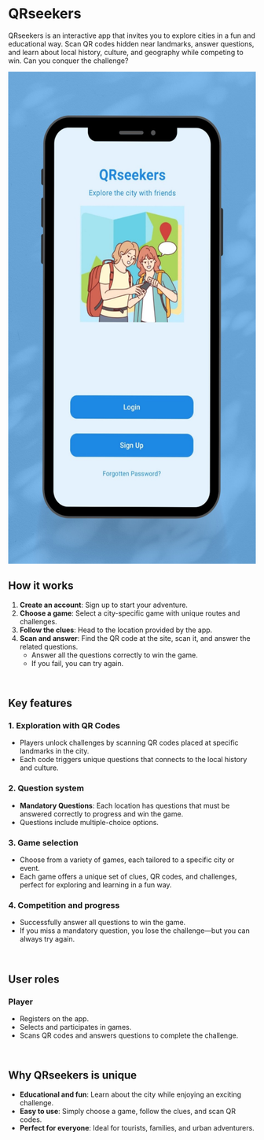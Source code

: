 # QRseekers

QRseekers is an interactive app that invites you to explore cities in a fun and educational way. Scan QR codes hidden near landmarks, answer questions, and learn about local history, culture, and geography while competing to win. Can you conquer the challenge?

<p align="center">
  <img src="app/screen.jpg" alt="QRseekers Appt" height="1000">
</p>

## **How it works**

1. **Create an account**: Sign up to start your adventure.  
2. **Choose a game**: Select a city-specific game with unique routes and challenges.  
3. **Follow the clues**: Head to the location provided by the app.  
4. **Scan and answer**: Find the QR code at the site, scan it, and answer the related questions.  
   - Answer all the questions correctly to win the game.  
   - If you fail, you can try again.  
<p>&nbsp;</p>

## **Key features**

### 1. **Exploration with QR Codes**  
- Players unlock challenges by scanning QR codes placed at specific landmarks in the city.  
- Each code triggers unique questions that connects to the local history and culture.

### 2. **Question system**  
- **Mandatory Questions**: Each location has questions that must be answered correctly to progress and win the game.  
- Questions include multiple-choice options.
  
### 3. **Game selection**  
- Choose from a variety of games, each tailored to a specific city or event.  
- Each game offers a unique set of clues, QR codes, and challenges, perfect for exploring and learning in a fun way.  

### 4. **Competition and progress**  
- Successfully answer all questions to win the game.  
- If you miss a mandatory question, you lose the challenge—but you can always try again.  
<p>&nbsp;</p>

## **User roles**

### **Player**  
- Registers on the app.  
- Selects and participates in games.  
- Scans QR codes and answers questions to complete the challenge.  
<p>&nbsp;</p>

## **Why QRseekers is unique**

- **Educational and fun**: Learn about the city while enjoying an exciting challenge.  
- **Easy to use**: Simply choose a game, follow the clues, and scan QR codes.  
- **Perfect for everyone**: Ideal for tourists, families, and urban adventurers.

  
